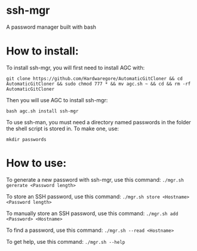 # ssh-mgr
A password manager built with bash

# How to install:

To install ssh-mgr, you will first need to install AGC with:

``` shell
git clone https://github.com/Hardwaregore/AutomaticGitCloner && cd AutomaticGitCloner && sudo chmod 777 * && mv agc.sh ~ && cd && rm -rf AutomaticGitCloner
```

Then you will use AGC to install ssh-mgr:

``` shell
bash agc.sh install ssh-mgr
```

To use ssh-man, you must need a directory named passwords in the folder the shell script is stored in. To make one, use:

``` shell
mkdir passwords
```

# How to use:

To generate a new password with ssh-mgr, use this command: `./mgr.sh gererate <Password length>`

To store an SSH password, use this command: `./mgr.sh store <Hostname> <Password length>`

To manually store an SSH password, use this command: `./mgr.sh add <Password> <Hostname>`

To find a password, use this command: `./mgr.sh --read <Hostname>`

To get help, use this command: `./mgr.sh --help`
